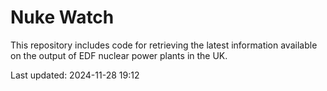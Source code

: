 # Nuke Watch

This repository includes code for retrieving the latest information available on the output of EDF nuclear power plants in the UK.

Last updated: 2024-11-28 19:12